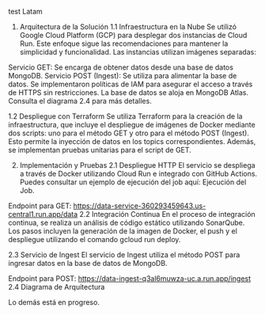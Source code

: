 test Latam
1. Arquitectura de la Solución
1.1 Infraestructura en la Nube
Se utilizó Google Cloud Platform (GCP) para desplegar dos instancias de Cloud Run. Este enfoque sigue las recomendaciones para mantener la simplicidad y funcionalidad. Las instancias utilizan imágenes separadas:

Servicio GET: Se encarga de obtener datos desde una base de datos MongoDB.
Servicio POST (Ingest): Se utiliza para alimentar la base de datos.
Se implementaron políticas de IAM para asegurar el acceso a través de HTTPS sin restricciones. La base de datos se aloja en MongoDB Atlas. Consulta el diagrama 2.4 para más detalles.

1.2 Despliegue con Terraform
Se utiliza Terraform para la creación de la infraestructura, que incluye el despliegue de imágenes de Docker mediante dos scripts: uno para el método GET y otro para el método POST (Ingest). Esto permite la inyección de datos en los topics correspondientes. Además, se implementan pruebas unitarias para el script de GET.

2. Implementación y Pruebas
2.1 Despliegue HTTP
El servicio se despliega a través de Docker utilizando Cloud Run e integrado con GitHub Actions. Puedes consultar un ejemplo de ejecución del job aquí: Ejecución del Job.

Endpoint para GET: https://data-service-360293459643.us-central1.run.app/data
2.2 Integración Continua
En el proceso de integración continua, se realiza un análisis de código estático utilizando SonarQube. Los pasos incluyen la generación de la imagen de Docker, el push y el despliegue utilizando el comando gcloud run deploy.

2.3 Servicio de Ingest
El servicio de Ingest utiliza el método POST para ingresar datos en la base de datos de MongoDB.

Endpoint para POST: https://data-ingest-q3al6muwza-uc.a.run.app/ingest
2.4 Diagrama de Arquitectura


Lo demás está en progreso.
